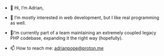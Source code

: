 - 👋 Hi, I’m Adrian, 
- 👀 I’m mostly interested in web development, but I like real programming as well.
- 📎I’m currently part of a team maintaining an extremely coupled legacy PHP codebase, expanding it the right way (hopefully).    

- 📫 How to reach me: adrianpope@proton.me

<!---
generalustelaru/generalustelaru is a ✨ special ✨ repository because its `README.md` (this file) appears on your GitHub profile.
You can click the Preview link to take a look at your changes.
--->

